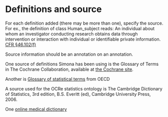 # Definitions and  source #

For each definition added (there may be more than one), specify the source.
For ex., the definition of class Human\_subject reads: An individual about whom an investigator conducting research obtains data through intervention or interaction with individual or identifiable private information. [CFR §46.102(f)](45.md)

Source information should be an annotation on an annotation.

One source of definitions Simona has been using is the Glossary of Terms in The Cochrane Collaboration, available at [the Cochrane site](http://www.cochrane.org/resources/handbook/glossary.pdf).

Another is [Glossary of statistical terms](http://stats.oecd.org/glossary/index.htm) from OECD

A source used for the OCRe statistics ontology is The Cambridge Dictionary of Statistics, 3rd edition, B.S. Everitt (ed), Cambridge University Press, 2006.

One [online medical dictionary](http://medical-dictionary.thefreedictionary.com)